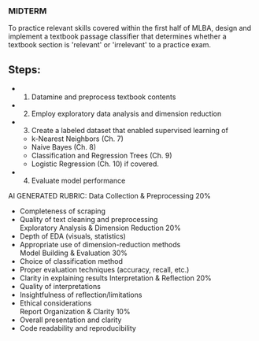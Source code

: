 ### MIDTERM 

To practice relevant skills covered within the first half of MLBA, design and implement a textbook passage classifier that determines
whether a textbook section is 'relevant' or 'irrelevant' to a practice exam. 

## Steps:

- 1. Datamine and preprocess textbook contents

- 2. Employ exploratory data analysis and dimension reduction

- 3. Create a labeled dataset that enabled supervised learning of 
    - k-Nearest Neighbors (Ch. 7)
    - Naive Bayes (Ch. 8)
    - Classification and Regression Trees (Ch. 9)
    - Logistic Regression (Ch. 10) if covered.

- 4. Evaluate model performance

AI GENERATED RUBRIC:
Data Collection & Preprocessing	20%
- Completeness of scraping
- Quality of text cleaning and preprocessing	
Exploratory Analysis & Dimension Reduction	20%
- Depth of EDA (visuals, statistics)
- Appropriate use of dimension-reduction methods	
Model Building & Evaluation	30%
- Choice of classification method
- Proper evaluation techniques (accuracy, recall, etc.)
- Clarity in explaining results	
Interpretation & Reflection	20%
- Quality of interpretations
- Insightfulness of reflection/limitations
- Ethical considerations	
Report Organization & Clarity	10%
- Overall presentation and clarity
- Code readability and reproducibility	
